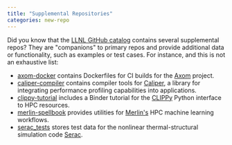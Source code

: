 ```yaml
---
title: "Supplemental Repositories"
categories: new-repo
---
```


Did you know that the [LLNL GitHub catalog](https://github.com/LLNL) contains several supplemental repos? They are "companions" to primary repos and provide additional data or functionality, such as examples or test cases. For instance, and this is not an exhaustive list:

- [axom-docker](https://github.com/LLNL/axom-docker) contains Dockerfiles for CI builds for the [Axom](https://github.com/LLNL/Axom) project.
- [caliper-compiler](https://github.com/LLNL/caliper-compiler) contains compiler tools for [Caliper](https://github.com/LLNL/Caliper), a library for integrating performance profiling capabilities into applications.
- [clippy-tutorial](https://github.com/LLNL/clippy-tutorial) includes a Binder tutorial for the [CLIPPy](https://github.com/LLNL/clippy) Python interface to HPC resources.
- [merlin-spellbook](https://github.com/LLNL/merlin-spellbook) provides utilities for [Merlin's](https://github.com/LLNL/merlin) HPC machine learning workflows.
- [serac_tests](https://github.com/LLNL/serac_tests) stores test data for the nonlinear thermal-structural simulation code [Serac](https://github.com/LLNL/serac).
